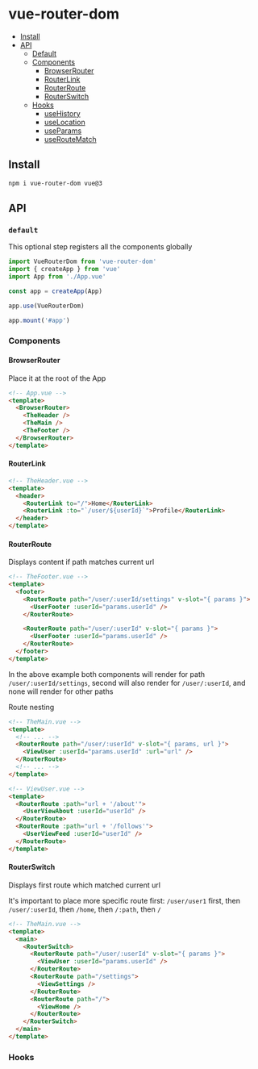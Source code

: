 # vue-router-dom

- [Install](#install)
- [API](#api)
  - [Default](#default)
  - [Components](#Components)
    - [BrowserRouter](#BrowserRouter)
    - [RouterLink](#RouterLink)
    - [RouterRoute](#RouterRoute)
    - [RouterSwitch](#RouterSwitch)
  - [Hooks](#hooks)
    - [useHistory](#useHistory)
    - [useLocation](#useLocation)
    - [useParams](#useParams)
    - [useRouteMatch](#useRouteMatch)

## Install

```sh
npm i vue-router-dom vue@3
```

## API

### `default`

This optional step registers all the components globally

```typescript
import VueRouterDom from 'vue-router-dom'
import { createApp } from 'vue'
import App from './App.vue'

const app = createApp(App)

app.use(VueRouterDom)

app.mount('#app')
```

### Components

#### BrowserRouter

Place it at the root of the App

```html
<!-- App.vue -->
<template>
  <BrowserRouter>
    <TheHeader />
    <TheMain />
    <TheFooter />
  </BrowserRouter>
</template>
```

#### RouterLink

```html
<!-- TheHeader.vue -->
<template>
  <header>
    <RouterLink to="/">Home</RouterLink>
    <RouterLink :to="`/user/${userId}`">Profile</RouterLink>
  </header>
</template>
```

#### RouterRoute

Displays content if path matches current url

```html
<!-- TheFooter.vue -->
<template>
  <footer>
    <RouterRoute path="/user/:userId/settings" v-slot="{ params }">
      <UserFooter :userId="params.userId" />
    </RouterRoute>

    <RouterRoute path="/user/:userId" v-slot="{ params }">
      <UserFooter :userId="params.userId" />
    </RouterRoute>
  </footer>
</template>
```

In the above example both components will render for path `/user/:userId/settings`, second will also render for `/user/:userId`, and none will render for other paths

Route nesting

```html
<!-- TheMain.vue -->
<template>
  <!-- ... -->
  <RouterRoute path="/user/:userId" v-slot="{ params, url }">
    <ViewUser :userId="params.userId" :url="url" />
  </RouterRoute>
  <!-- ... -->
</template>
```

```html
<!-- ViewUser.vue -->
<template>
  <RouterRoute :path="url + '/about'">
    <UserViewAbout :userId="userId" />
  </RouterRoute>
  <RouterRoute :path="url + '/follows'">
    <UserViewFeed :userId="userId" />
  </RouterRoute>
</template>
```

#### RouterSwitch

Displays first route which matched current url

It's important to place more specific route first: `/user/user1` first, then `/user/:userId`, then `/home`, then `/:path`, then `/`

```html
<!-- TheMain.vue -->
<template>
  <main>
    <RouterSwitch>
      <RouterRoute path="/user/:userId" v-slot="{ params }">
        <ViewUser :userId="params.userId" />
      </RouterRoute>
      <RouterRoute path="/settings">
        <ViewSettings />
      </RouterRoute>
      <RouterRoute path="/">
        <ViewHome />
      </RouterRoute>
    </RouterSwitch>
  </main>
</template>
```

### Hooks
